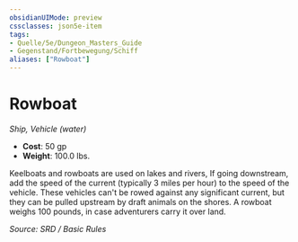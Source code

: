 ```yaml
---
obsidianUIMode: preview
cssclasses: json5e-item
tags:
- Quelle/5e/Dungeon_Masters_Guide
- Gegenstand/Fortbewegung/Schiff
aliases: ["Rowboat"]
---
```

# Rowboat
*Ship, Vehicle (water)*  

- **Cost**: 50 gp
- **Weight**: 100.0 lbs.

Keelboats and rowboats are used on lakes and rivers, If going downstream, add the speed of the current (typically 3 miles per hour) to the speed of the vehicle. These vehicles can't be rowed against any significant current, but they can be pulled upstream by draft animals on the shores. A rowboat weighs 100 pounds, in case adventurers carry it over land.

*Source: SRD / Basic Rules*